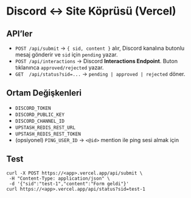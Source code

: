 # Discord ↔ Site Köprüsü (Vercel)

## API’ler
- `POST /api/submit` → `{ sid, content }` alır, Discord kanalına butonlu mesaj gönderir ve `sid` için `pending` yazar.
- `POST /api/interactions` → Discord **Interactions Endpoint**. Buton tıklanınca `approved/rejected` yazar.
- `GET  /api/status?sid=...` → `pending | approved | rejected` döner.

## Ortam Değişkenleri
- `DISCORD_TOKEN`
- `DISCORD_PUBLIC_KEY`
- `DISCORD_CHANNEL_ID`
- `UPSTASH_REDIS_REST_URL`
- `UPSTASH_REDIS_REST_TOKEN`
- (opsiyonel) `PING_USER_ID` → `<@id>` mention ile ping sesi almak için

## Test
```
curl -X POST https://<app>.vercel.app/api/submit \
 -H "Content-Type: application/json" \
 -d '{"sid":"test-1","content":"Form geldi"}'
curl https://<app>.vercel.app/api/status?sid=test-1
```
